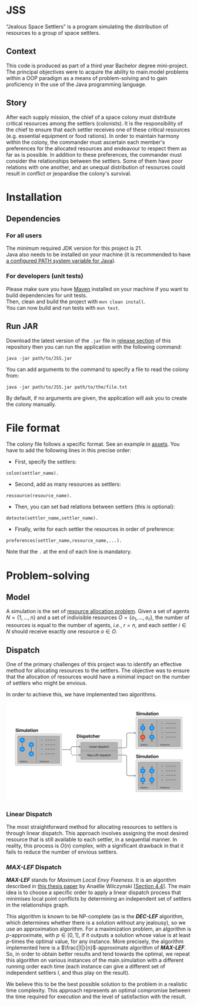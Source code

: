 # JSS
“Jealous Space Settlers” is a program simulating the distribution of resources to a group of space settlers.

## Context
This code is produced as part of a third year Bachelor degree mini-project.
The principal objectives were to acquire the ability to main.model problems within a OOP paradigm as a means of problem-solving
and to gain proficiency in the use of the Java programming language.

## Story
After each supply mission, the chief of a space colony must distribute critical resources among the settlers (colonists).
It is the responsibility of the chief to ensure that each settler receives one of these critical resources
(e.g. essential equipment or food rations).
In order to maintain harmony within the colony, the commander must ascertain each member's preferences for the allocated resources
and endeavour to respect them as far as is possible.
In addition to these preferences, the commander must consider the relationships between the settlers.
Some of them have poor relations with one another, and an unequal distribution of resources could result in conflict
or jeopardise the colony's survival.

# Installation

## Dependencies
### For all users
The minimum required JDK version for this project is 21.\
Java also needs to be installed on your machine (it is recommended to have [a configured PATH system variable for Java](https://www.java.com/en/download/help/path.html)).
### For developers (unit tests)
Please make sure you have [Maven](https://maven.apache.org/install.html) installed on your machine if you want to build
dependencies for unit tests.\
Then, clean and build the project with `mvn clean install`.\
You can now build and run tests with `mvn test`.
## Run JAR
Download the latest version of the `.jar` file in [release section](https://github.com/pacotine/JSS/releases/tag/v1.0.0) of this repository then you can run the application
with the following command: 
```
java -jar path/to/JSS.jar
```
You can add arguments to the command to specify a file to read the colony from:
```
java -jar path/to/JSS.jar path/to/the/file.txt
```
By default, if no arguments are given, the application will ask you to create the colony manually.

# File format

The colony file follows a specific format. See an example in [assets](https://github.com/pacotine/JSS/blob/main/assets/colony.txt).
You have to add the following lines in this precise order:

- First, specify the settlers:
```
colon(settler_name).
```

- Second, add as many resources as settlers:
```
ressource(resource_name).
```
- Then, you can set bad relations between settlers (this is optional):
```
deteste(settler_name,settler_name).
```
- Finally, write for each settler the resources in order of preference:
```
preferences(settler_name,resource_name,...).
```

Note that the `.` at the end of each line is mandatory.


# Problem-solving
## Model
A simulation is the set of [resource allocation problem](https://en.wikipedia.org/wiki/Resource_allocation").
Given a set of agents $`N=\{1, \dots, n\}`$ and a set of indivisible resources $`O=\{o_{1}, \dots, o_{r}\}`$,
the number of resources is equal to the number of agents, _i.e._, $r = n$, and each settler
$i \in N$ should receive exactly one resource $o \in O$.

## Dispatch
One of the primary challenges of this project was to identify an effective method for allocating resources to the settlers. 
The objective was to ensure that the allocation of resources would have a minimal impact on the number of settlers who might be envious.

In order to achieve this, we have implemented two algorithms.

![](assets/jss-dispatch.png)
### Linear Dispatch
The most straightforward method for allocating resources to settlers is through linear dispatch. 
This approach involves assigning the most desired resource that is still available to each settler, in a sequential manner.
In reality, this process is $O(n)$ complex, with a significant drawback in that it fails to reduce the number of envious settlers.

### _**MAX-LEF**_ Dispatch
_**MAX-LEF**_ stands for _Maximum Local Envy Freeness_. It is an algorithm described in [this thesis paper](https://theses.hal.science/tel-03222104v1/document) by Anaëlle Wilczynski [[Section 4.4](https://theses.hal.science/tel-03222104v1/document#section.4.4)].
The main idea is to choose a specific order to apply a linear dispatch process that minimises local point conflicts by determining an independent set of settlers
in the relationships graph.

This algorithm is known to be NP-complete 
(as is the _**DEC-LEF**_ algorithm, which determines whether there is a solution without any jealousy),
so we use an approximation algorithm.
For a maximization problem, an algorithm is $p$-approximate, with $p \in [0, 1]$, if it outputs a solution
whose value is at least $p$-times the optimal value, for any instance.
More precisely, the algorithm implemented here is a $\frac{|I|}{n}$-approximate algorithm of _**MAX-LEF**_.
So, in order to obtain better results and tend towards the optimal, we repeat this algorithm on various instances
of the main.simulation with a different running order each time
(each instance can give a different set of independent settlers $I$, and thus play on the result).

We believe this to be the best possible solution to the problem in a realistic time complexity.
This approach represents an optimal compromise between the time required for execution and the level of satisfaction with the result.